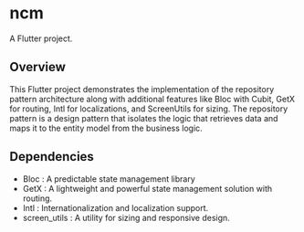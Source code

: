 # ncm

A Flutter project.

## Overview
This Flutter project demonstrates the implementation of the repository pattern architecture along with additional features like Bloc with Cubit, GetX for routing, Intl for localizations, and ScreenUtils for sizing. The repository pattern is a design pattern that isolates the logic that retrieves data and maps it to the entity model from the business logic.

## Dependencies
- Bloc  : A predictable state management library <br>
- GetX  : A lightweight and powerful state management solution with routing. <br>
- Intl  : Internationalization and localization support. <br>
- screen_utils  : A utility for sizing and responsive design. <br>
